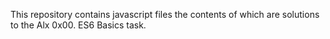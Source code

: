 This repository contains javascript files the contents of which are solutions to the Alx 0x00. ES6 Basics task.
